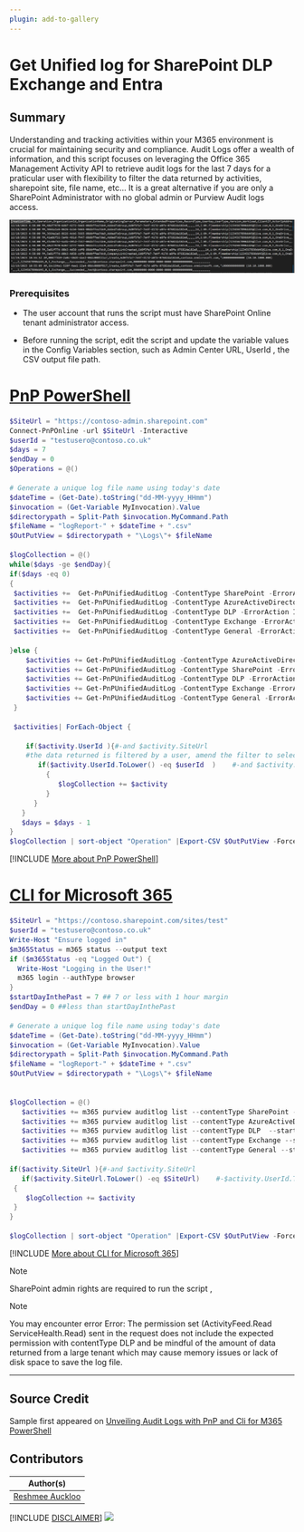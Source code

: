 ```yaml
---
plugin: add-to-gallery
---
```


# Get Unified log for SharePoint DLP Exchange and Entra

## Summary

Understanding and tracking activities within your M365 environment is crucial for maintaining security and compliance. Audit Logs offer a wealth of information, and this script focuses on leveraging the Office 365 Management Activity API to retrieve audit logs for the last 7 days for a praticular user with flexibility to filter the data returned by activities, sharepoint site, file name, etc... It is a great alternative if you are only a SharePoint Administrator with no global admin or Purview Audit logs access.

![Example Screenshot](assets/preview.png)

### Prerequisites

- The user account that runs the script must have SharePoint Online tenant administrator access.

- Before running the script, edit the script and update the variable values in the Config Variables section, such as Admin Center URL, UserId , the CSV output file path. 

# [PnP PowerShell](#tab/pnpps)

```powershell
$SiteUrl = "https://contoso-admin.sharepoint.com"
Connect-PnPOnline -url $SiteUrl -Interactive
$userId = "testusero@contoso.co.uk"
$days = 7
$endDay = 0
$Operations = @()
 
# Generate a unique log file name using today's date
$dateTime = (Get-Date).toString("dd-MM-yyyy_HHmm")
$invocation = (Get-Variable MyInvocation).Value
$directorypath = Split-Path $invocation.MyCommand.Path
$fileName = "logReport-" + $dateTime + ".csv"
$OutPutView = $directorypath + "\Logs\"+ $fileName
 
$logCollection = @()
while($days -ge $endDay){
if($days -eq 0)
{
 $activities +=  Get-PnPUnifiedAuditLog -ContentType SharePoint -ErrorAction Ignore
 $activities +=  Get-PnPUnifiedAuditLog -ContentType AzureActiveDirectory -ErrorAction Ignore
 $activities +=  Get-PnPUnifiedAuditLog -ContentType DLP -ErrorAction Ignore
 $activities +=  Get-PnPUnifiedAuditLog -ContentType Exchange -ErrorAction Ignore
 $activities +=  Get-PnPUnifiedAuditLog -ContentType General -ErrorAction Ignore
 
}else {
    $activities += Get-PnPUnifiedAuditLog -ContentType AzureActiveDirectory -ErrorAction Ignore  -StartTime (Get-date).adddays(-$days) -EndTime (Get-date).adddays(-($days-1))
    $activities += Get-PnPUnifiedAuditLog -ContentType SharePoint -ErrorAction Ignore  -StartTime (Get-date).adddays(-$days) -EndTime (Get-date).adddays(-($days-1))
    $activities += Get-PnPUnifiedAuditLog -ContentType DLP -ErrorAction Ignore  -StartTime (Get-date).adddays(-$days) -EndTime (Get-date).adddays(-($days-1))
    $activities += Get-PnPUnifiedAuditLog -ContentType Exchange -ErrorAction Ignore  -StartTime (Get-date).adddays(-$days) -EndTime (Get-date).adddays(-($days-1))
    $activities += Get-PnPUnifiedAuditLog -ContentType General -ErrorAction Ignore  -StartTime (Get-date).adddays(-$days) -EndTime (Get-date).adddays(-($days-1))
 }
 
 $activities| ForEach-Object {
   
    if($activity.UserId ){#-and $activity.SiteUrl
    #the data returned is filtered by a user, amend the filter to selected activities, sharepoint site, file name, etc..
       if($activity.UserId.ToLower() -eq $userId  )    #-and $activity.SiteUrl.ToLower() -eq $SiteUrl 
         {      
            $logCollection += $activity
         }
      }
   }
   $days = $days - 1
}
$logCollection | sort-object "Operation" |Export-CSV $OutPutView -Force -NoTypeInformation
```

[!INCLUDE [More about PnP PowerShell](../../docfx/includes/MORE-PNPPS.md)]

# [CLI for Microsoft 365](#tab/cli-m365-ps)


```PowerShell
$SiteUrl = "https://contoso.sharepoint.com/sites/test"
$userId = "testusero@contoso.co.uk" 
Write-Host "Ensure logged in"
$m365Status = m365 status --output text
if ($m365Status -eq "Logged Out") {
  Write-Host "Logging in the User!"
  m365 login --authType browser
}
$startDayInthePast = 7 ## 7 or less with 1 hour margin
$endDay = 0 ##less than startDayInthePast
 
# Generate a unique log file name using today's date
$dateTime = (Get-Date).toString("dd-MM-yyyy_HHmm")
$invocation = (Get-Variable MyInvocation).Value
$directorypath = Split-Path $invocation.MyCommand.Path
$fileName = "logReport-" + $dateTime + ".csv"
$OutPutView = $directorypath + "\Logs\"+ $fileName
 

$logCollection = @()
   $activities += m365 purview auditlog list --contentType SharePoint --startTime ((Get-date).adddays(-$startDayInthePast) | Get-Date -uFormat '%Y-%m-%dT%H:%M:%SZ') --endTime ((Get-date).adddays(-($endDay)) | Get-Date -uFormat '%Y-%m-%dT%H:%M:%SZ') --output 'json' | ConvertFrom-Json
   $activities += m365 purview auditlog list --contentType AzureActiveDirectory --startTime ((Get-date).adddays(-$startDayInthePast) | Get-Date -uFormat '%Y-%m-%dT%H:%M:%SZ') --endTime ((Get-date).adddays(-($endDay)) | Get-Date -uFormat '%Y-%m-%dT%H:%M:%SZ') --output 'json'| ConvertFrom-Json
   $activities += m365 purview auditlog list --contentType DLP  --startTime ((Get-date).adddays(-$startDayInthePast) | Get-Date -uFormat '%Y-%m-%dT%H:%M:%SZ') --endTime ((Get-date).adddays(-($endDay)) | Get-Date -uFormat '%Y-%m-%dT%H:%M:%SZ') --output 'json' | ConvertFrom-Json
   $activities += m365 purview auditlog list --contentType Exchange --startTime ((Get-date).adddays(-$startDayInthePast) | Get-Date -uFormat '%Y-%m-%dT%H:%M:%SZ') --endTime ((Get-date).adddays(-($endDay)) | Get-Date -uFormat '%Y-%m-%dT%H:%M:%SZ') --output 'json' | ConvertFrom-Json
   $activities += m365 purview auditlog list --contentType General --startTime ((Get-date).adddays(-$startDayInthePast) | Get-Date -uFormat '%Y-%m-%dT%H:%M:%SZ') --endTime ((Get-date).adddays(-($endDay)) | Get-Date -uFormat '%Y-%m-%dT%H:%M:%SZ') --output 'json' | ConvertFrom-Json
 
if($activity.SiteUrl ){#-and $activity.SiteUrl
   if($activity.SiteUrl.ToLower() -eq $SiteUrl)    #-$activity.UserId.ToLower() -eq $userId
 {  
    $logCollection += $activity
 }
}

$logCollection | sort-object "Operation" |Export-CSV $OutPutView -Force -NoTypeInformation
 ```

[!INCLUDE [More about CLI for Microsoft 365](../../docfx/includes/MORE-CLIM365.md)]

> [!Note]
> SharePoint admin rights are required to run the script ,

> [!Note]
> You may encounter error Error: The permission set (ActivityFeed.Read ServiceHealth.Read) sent in the request does not include the expected permission with contentType DLP and be mindful of the amount of data returned from a large tenant which may cause memory issues or lack of disk space to save the log file.

***

## Source Credit

Sample first appeared on [Unveiling Audit Logs with PnP and Cli for M365 PowerShell](https://reshmeeauckloo.com/posts/powershell-get-log-sharepoint-dlp-exchange-entra-pnpunifiedlog/)

## Contributors

| Author(s) |
|-----------|
| [Reshmee Auckloo](https://github.com/reshmee011) |


[!INCLUDE [DISCLAIMER](../../docfx/includes/DISCLAIMER.md)]
<img src="https://m365-visitor-stats.azurewebsites.net/script-samples/scripts/m365-get-unifiedlog-spo-dlp-exchange-entra" aria-hidden="true" />